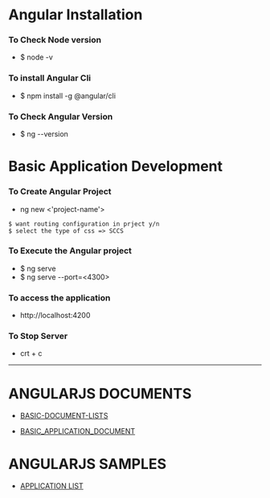 
# Angular Installation
### To Check Node version 
* $ node -v 

### To install Angular Cli 
* $ npm install -g @angular/cli

### To Check Angular Version 
* $ ng --version 

# Basic Application Development 
### To Create Angular Project 
* ng new <'project-name'>
```
$ want routing configuration in prject y/n
$ select the type of css => SCCS 
```
### To Execute the Angular project
* $ ng serve 
* $ ng serve --port=<4300>

### To access the application 
* http://localhost:4200

### To Stop Server 
* crt + c

---

# ANGULARJS DOCUMENTS 

* [BASIC-DOCUMENT-LISTS](https://github.com/adarshkumarsingh83/angular_js_version9/tree/master/DOCUMENT/README.md)

* [BASIC_APPLICATION_DOCUMENT](https://github.com/adarshkumarsingh83/angular_js_version9/blob/master/DOCUMENT/ANGULAR9_BASICAPPLICATION_README.md)


# ANGULARJS SAMPLES 

* [APPLICATION LIST](https://github.com/adarshkumarsingh83/angular_js_version9/tree/master/APPLICATIONS/README.md) 








